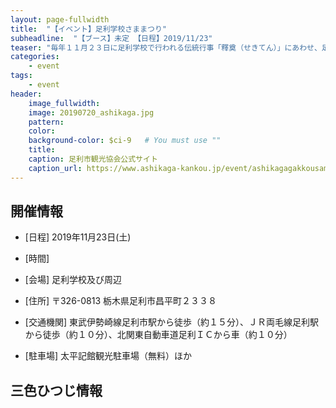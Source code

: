 ```yaml
---
layout: page-fullwidth
title:  "【イベント】足利学校さままつり"
subheadline:  "【ブース】未定 【日程】2019/11/23"
teaser: "毎年１１月２３日に足利学校で行われる伝統行事「釋奠（せきてん）」にあわせ、足利学校と周辺で「足利学校さままつり」として、漢字段位試験、土産品の販売、骨董市などのイベントが開催されます。"
categories:
    - event
tags:
    - event
header:
    image_fullwidth:
    image: 20190720_ashikaga.jpg
    pattern:
    color:
    background-color: $ci-9   # You must use ""
    title:
    caption: 足利市観光協会公式サイト
    caption_url: https://www.ashikaga-kankou.jp/event/ashikagagakkousama
---
```


## 開催情報


* [日程] 2019年11月23日(土)

* [時間] 

* [会場] 足利学校及び周辺

* [住所] 〒326-0813 栃木県足利市昌平町２３３８

* [交通機関] 東武伊勢崎線足利市駅から徒歩（約１５分）、ＪＲ両毛線足利駅から徒歩（約１０分）、北関東自動車道足利ＩＣから車（約１０分）

* [駐車場] 太平記館観光駐車場（無料）ほか

## 三色ひつじ情報